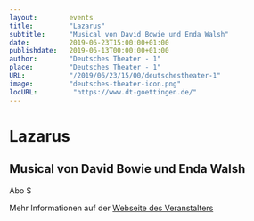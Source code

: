 ```yaml
---
layout:        events
title:         "Lazarus"
subtitle:      "Musical von David Bowie und Enda Walsh"
date:          2019-06-23T15:00:00+01:00
publishdate:   2019-06-13T00:00:00+01:00
author:        "Deutsches Theater - 1"
place:         "Deutsches Theater - 1"
URL:           "/2019/06/23/15/00/deutschestheater-1"
image:         "deutsches-theater-icon.png"
locURL:         "https://www.dt-goettingen.de/"
---
```


Lazarus
===========

Musical von David Bowie und Enda Walsh
-----------

 Abo S

Mehr Informationen auf der [Webseite des Veranstalters](https://www.dt-goettingen.de/stueck/lazarus/)
